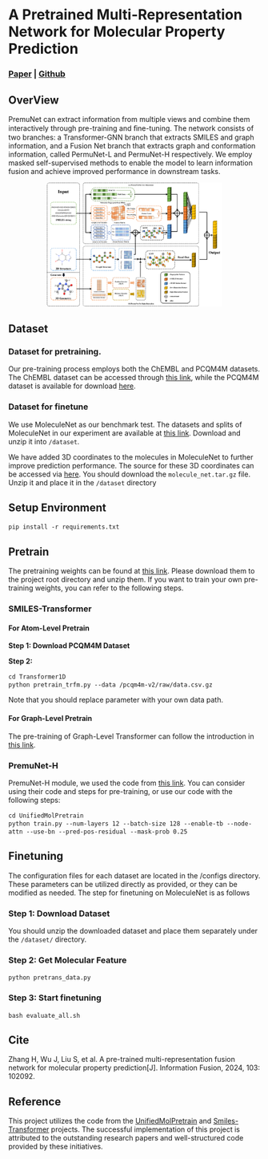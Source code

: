 # A Pretrained Multi-Representation Network for Molecular Property Prediction
### [Paper](https://www.sciencedirect.com/science/article/pii/S1566253523004086) | [Github](https://github.com/A-Gentle-Cat/PremuNet) 

## OverView

PremuNet can extract information from multiple views and combine them interactively through pre-training and ﬁne-tuning. The network consists of two branches: a Transformer-GNN branch that extracts SMILES and graph information, and a Fusion Net branch that extracts graph and conformation information, called PermuNet-L and PermuNet-H respectively. We employ masked self-supervised methods to enable the model to learn information fusion and achieve improved performance in downstream tasks.
<div align="center">
<img width="2500" src="DrawGraph/totalmodel.png" alt="totalmodel" style="zoom:14%;" />
</div>

## Dataset
### Dataset for pretraining.
Our pre-training process employs both the ChEMBL and PCQM4M datasets. The ChEMBL dataset can be accessed through [this link](https://chembl.gitbook.io/chembl-interface-documentation/downloads), 
while the PCQM4M dataset is available for download [here](https://dgl-data.s3-accelerate.amazonaws.com/dataset/OGB-LSC/pcqm4m-v2.zip).
### Dataset for finetune
We use MoleculeNet as our benchmark test. The datasets and splits of MoleculeNet in our experiment are available at [this link](http://snap.stanford.edu/ogb/data/graphproppred/csv_mol_download/). Download and unzip it into `/dataset`.

We have added 3D coordinates to the molecules in MoleculeNet to further improve prediction performance. The source for these 3D coordinates can be accessed via [here](https://dataverse.harvard.edu/dataset.xhtml?persistentId=doi:10.7910/DVN/JNGTDF). 
You should download the `molecule_net.tar.gz` file. Unzip it and place it in the `/dataset` directory
## Setup Environment
```shell
pip install -r requirements.txt
```
## Pretrain
The pretraining weights can be found at [this link](https://drive.google.com/drive/folders/16ANfFYW4uKYrBzn56v94hkAGu4yGg7tM?usp=share_link).
Please download them to the project root directory and unzip them.
If you want to train your own pre-training weights, you can refer to the following steps.
### SMILES-Transformer
#### For Atom-Level Pretrain
**Step 1: Download PCQM4M Dataset**

**Step 2:**
```shell
cd Transformer1D
python pretrain_trfm.py --data /pcqm4m-v2/raw/data.csv.gz
```
Note that you should replace parameter with your own data path.
#### For Graph-Level Pretrain
The pre-training of Graph-Level Transformer can follow the introduction in [this link](https://github.com/DSPsleeporg/smiles-transformer).
### PremuNet-H
PremuNet-H module, we used the code from [this link](https://github.com/teslacool/UnifiedMolPretrain).
You can consider using their code and steps for pre-training, or use our code with the following steps:
```shell
cd UnifiedMolPretrain
python train.py --num-layers 12 --batch-size 128 --enable-tb --node-attn --use-bn --pred-pos-residual --mask-prob 0.25
```
## Finetuning
The configuration files for each dataset are located in the /configs directory. These parameters can be utilized directly as provided, or they can be modified as needed. The step for finetuning on MoleculeNet is as follows
### Step 1: Download Dataset
You should unzip the downloaded dataset and place them separately under the `/dataset/` directory.
### Step 2: Get Molecular Feature
```shell
python pretrans_data.py
```
### Step 3: Start finetuning
```shell
bash evaluate_all.sh
```

## Cite
Zhang H, Wu J, Liu S, et al. A pre-trained multi-representation fusion network for molecular property prediction[J]. Information Fusion, 2024, 103: 102092.
## Reference
This project utilizes the code from the [UnifiedMolPretrain](https://github.com/teslacool/UnifiedMolPretrain) and [Smiles-Transformer](https://github.com/DSPsleeporg/smiles-transformer) projects. The successful implementation of this project is attributed to the outstanding research papers and well-structured code provided by these initiatives.
